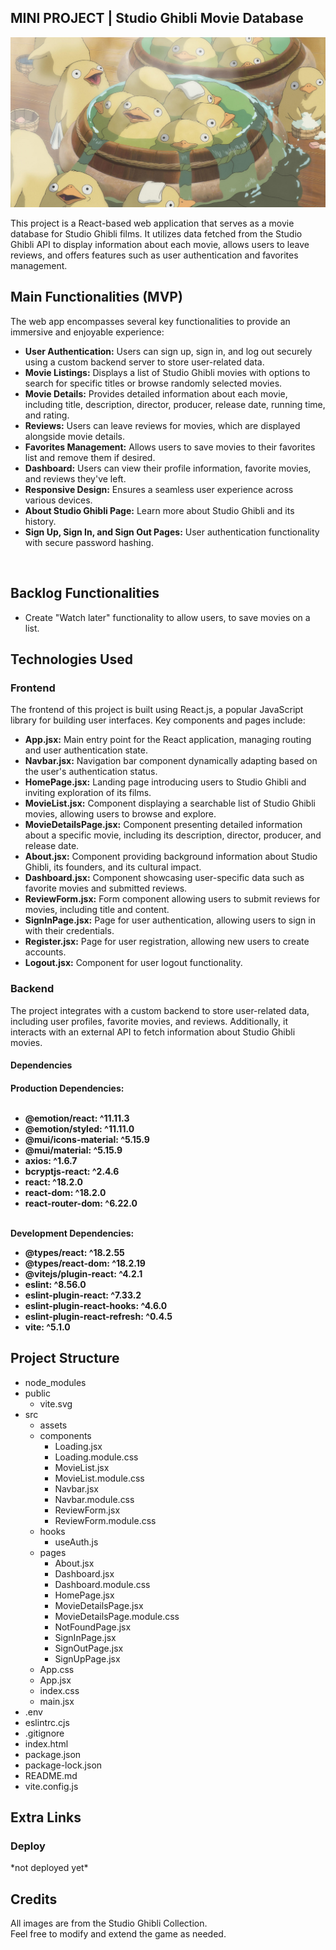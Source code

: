 ## MINI PROJECT | Studio Ghibli Movie Database

![Game Logo](src/assets/chihiro015.jpeg)


This project is a React-based web application that serves as a movie database for Studio Ghibli films. It utilizes data fetched from the Studio Ghibli API to display information about each movie, allows users to leave reviews, and offers features such as user authentication and favorites management.


## Main Functionalities (MVP)

The web app encompasses several key functionalities to provide an immersive and enjoyable experience:

- **User Authentication:** Users can sign up, sign in, and log out securely using a custom backend server to store user-related data.
- **Movie Listings:** Displays a list of Studio Ghibli movies with options to search for specific titles or browse randomly selected movies.
- **Movie Details:** Provides detailed information about each movie, including title, description, director, producer, release date, running time, and rating.
- **Reviews:** Users can leave reviews for movies, which are displayed alongside movie details.
- **Favorites Management:** Allows users to save movies to their favorites list and remove them if desired.
- **Dashboard:** Users can view their profile information, favorite movies, and reviews they've left.
- **Responsive Design:** Ensures a seamless user experience across various devices.
- **About Studio Ghibli Page:** Learn more about Studio Ghibli and its history.
- **Sign Up, Sign In, and Sign Out Pages:** User authentication functionality with secure password hashing.

<br>

## Backlog Functionalities

- Create "Watch later" functionality to allow users, to save movies on a list.

## Technologies Used

<h3>Frontend</h3>
The frontend of this project is built using React.js, a popular JavaScript library for building user interfaces. Key components and pages include:

- **App.jsx:** Main entry point for the React application, managing routing and user authentication state.
- **Navbar.jsx:** Navigation bar component dynamically adapting based on the user's authentication status.
- **HomePage.jsx:** Landing page introducing users to Studio Ghibli and inviting exploration of its films.
- **MovieList.jsx:** Component displaying a searchable list of Studio Ghibli movies, allowing users to browse and explore.
- **MovieDetailsPage.jsx:** Component presenting detailed information about a specific movie, including its description, director, producer, and release date.
- **About.jsx:** Component providing background information about Studio Ghibli, its founders, and its cultural impact.
- **Dashboard.jsx:** Component showcasing user-specific data such as favorite movies and submitted reviews.
- **ReviewForm.jsx:** Form component allowing users to submit reviews for movies, including title and content.
- **SignInPage.jsx:** Page for user authentication, allowing users to sign in with their credentials.
- **Register.jsx:** Page for user registration, allowing new users to create accounts.
- **Logout.jsx:** Component for user logout functionality.

<h3>Backend</h3>
The project integrates with a custom backend to store user-related data, including user profiles, favorite movies, and reviews. Additionally, it interacts with an external API to fetch information about Studio Ghibli movies.

<h4>Dependencies<h4>
Production Dependencies: <br><br>

- @emotion/react: ^11.11.3
- @emotion/styled: ^11.11.0
- @mui/icons-material: ^5.15.9
- @mui/material: ^5.15.9
- axios: ^1.6.7
- bcryptjs-react: ^2.4.6
- react: ^18.2.0
- react-dom: ^18.2.0
- react-router-dom: ^6.22.0 <br><br>

Development Dependencies: <br>

- @types/react: ^18.2.55
- @types/react-dom: ^18.2.19
- @vitejs/plugin-react: ^4.2.1
- eslint: ^8.56.0
- eslint-plugin-react: ^7.33.2
- eslint-plugin-react-hooks: ^4.6.0
- eslint-plugin-react-refresh: ^0.4.5
- vite: ^5.1.0

## Project Structure

- node_modules
- public
  - vite.svg
- src
  - assets
  - components
    - Loading.jsx
    - Loading.module.css
    - MovieList.jsx
    - MovieList.module.css
    - Navbar.jsx
    - Navbar.module.css
    - ReviewForm.jsx
    - ReviewForm.module.css
  - hooks
    - useAuth.js
  - pages
    - About.jsx
    - Dashboard.jsx
    - Dashboard.module.css
    - HomePage.jsx
    - MovieDetailsPage.jsx
    - MovieDetailsPage.module.css
    - NotFoundPage.jsx
    - SignInPage.jsx
    - SignOutPage.jsx
    - SignUpPage.jsx
  - App.css
  - App.jsx
  - index.css
  - main.jsx
- .env
- eslintrc.cjs
- .gitignore
- index.html
- package.json
- package-lock.json
- README.md
- vite.config.js


## Extra Links

<h3>Deploy</h3>
*not deployed yet*

## Credits

All images are from the Studio Ghibli Collection. <br>
Feel free to modify and extend the game as needed. <br>

